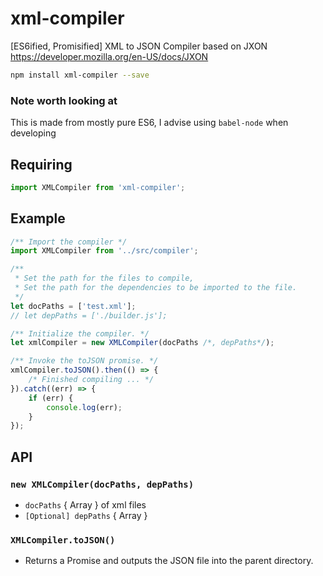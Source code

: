 # xml-compiler
[ES6ified, Promisified] XML to JSON Compiler based on JXON https://developer.mozilla.org/en-US/docs/JXON
```bash
npm install xml-compiler --save
```
### Note worth looking at ###
This is made from mostly pure ES6, I advise using `babel-node` when developing
## Requiring ##
```js
import XMLCompiler from 'xml-compiler';
```

## Example ##
```js
/** Import the compiler */
import XMLCompiler from '../src/compiler';

/**
 * Set the path for the files to compile,
 * Set the path for the dependencies to be imported to the file.
 */
let docPaths = ['test.xml'];
// let depPaths = ['./builder.js'];

/** Initialize the compiler. */
let xmlCompiler = new XMLCompiler(docPaths /*, depPaths*/);

/** Invoke the toJSON promise. */
xmlCompiler.toJSON().then(() => {
    /* Finished compiling ... */
}).catch((err) => {
    if (err) {
        console.log(err);
    }
});
```
## API ##
### `new XMLCompiler(docPaths, depPaths)` ###
+ `docPaths` { Array } of xml files
+ `[Optional] depPaths` { Array }

### `XMLCompiler.toJSON()` ###
+ Returns a Promise and outputs the JSON file into the parent directory.
